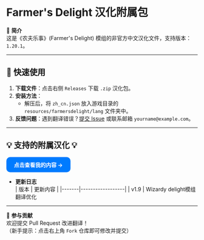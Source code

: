 # Farmer's Delight 汉化附属包

📖 **简介**  
这是《农夫乐事》(Farmer's Delight) 模组的非官方中文汉化文件，支持版本：`1.20.1`。  

---

## 🚀 快速使用
1. **下载文件**：点击右侧 `Releases` 下载 `.zip` 汉化包。  
2. **安装方法**：  
   - 解压后，将 `zh_cn.json` 放入游戏目录的 `resources/farmersdelight/lang` 文件夹中。  
3. **反馈问题**：遇到翻译错误？[提交 Issue](https://github.com/你的用户名/仓库名/issues) 或联系邮箱 `yourname@example.com`。

---

## 💡 支持的附属汉化 💡
<!-- 蓝色按钮 -->
   <a href="./docs/content.md" style="
       display: inline-block;
       padding: 10px 20px;
       background-color: #007bff;
       color: white;
       text-decoration: none;
       border-radius: 10px;
       font-weight: bold;
   ">
       点击查看我的内容 →
   </a>

  
  
- **更新日志**  
  | 版本   | 更新内容         |
  |-------|------------------|
  | v1.9  | Wizardy delight模组翻译优化

---

🙌 **参与贡献**  
欢迎提交 Pull Request 改进翻译！  
（新手提示：点击右上角 `Fork` 仓库即可修改并提交）

